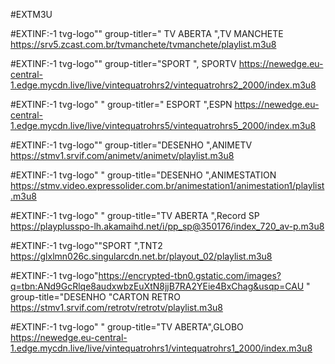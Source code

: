 #EXTM3U

#EXTINF:-1 tvg-logo""
group-titler=" TV ABERTA ",TV MANCHETE
https://srv5.zcast.com.br/tvmanchete/tvmanchete/playlist.m3u8

#EXTINF:-1 tvg-logo""
group-titler="SPORT ", SPORTV
https://newedge.eu-central-1.edge.mycdn.live/live/vintequatrohrs2/vintequatrohrs2_2000/index.m3u8

#EXTINF:-1 tvg-logo" "
group-titler=" ESPORT ",ESPN
https://newedge.eu-central-1.edge.mycdn.live/live/vintequatrohrs5/vintequatrohrs5_2000/index.m3u8

#EXTINF:-1 tvg-logo""
group-titler="DESENHO ",ANIMETV
https://stmv1.srvif.com/animetv/animetv/playlist.m3u8

#EXTINF:-1 tvg-logo" "
group-title="DESENHO ",ANIMESTATION
https://stmv.video.expressolider.com.br/animestation1/animestation1/playlist.m3u8

#EXTINF:-1 tvg-logo" "
group-title="TV ABERTA ",Record SP
https://playplusspo-lh.akamaihd.net/i/pp_sp@350176/index_720_av-p.m3u8

#EXTINF:-1 tvg-logo""SPORT ",TNT2
https://glxlmn026c.singularcdn.net.br/playout_02/playlist.m3u8

#EXTINF:-1 tvg-logo"https://encrypted-tbn0.gstatic.com/images?q=tbn:ANd9GcRlqe8audxwbzEuXtN8jjB7RA2YEie4BxChag&usqp=CAU "
group-title="DESENHO "CARTON RETRO
https://stmv1.srvif.com/retrotv/retrotv/playlist.m3u8

#EXTINF:-1 tvg-logo" "
group-title="TV ABERTA",GLOBO
https://newedge.eu-central-1.edge.mycdn.live/live/vintequatrohrs1/vintequatrohrs1_2000/index.m3u8
